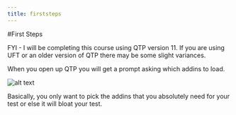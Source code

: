 ```yaml
---
title: firststeps
---
```


#First Steps

FYI - I will be completing this course using QTP version 11. If you are using UFT or an older version of QTP there may be some slight variances. 

When you open up QTP you will get a prompt asking which addins to load. 

![alt text](https://cloud.githubusercontent.com/assets/10998057/10087777/b408c8fa-62db-11e5-9a15-09be68a3876c.PNG "Addins")

Basically, you only want to pick the addins that you absolutely need for your test or else it will bloat your test. 





